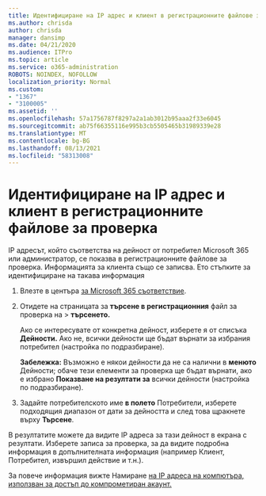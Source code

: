 ```yaml
---
title: Идентифициране на IP адрес и клиент в регистрационните файлове за проверка
ms.author: chrisda
author: chrisda
manager: dansimp
ms.date: 04/21/2020
ms.audience: ITPro
ms.topic: article
ms.service: o365-administration
ROBOTS: NOINDEX, NOFOLLOW
localization_priority: Normal
ms.custom:
- "1367"
- "3100005"
ms.assetid: ''
ms.openlocfilehash: 57a1756787f8297a2a1ab3012b95aaa2f33e6045
ms.sourcegitcommit: ab75f66355116e995b3cb5505465b31989339e28
ms.translationtype: MT
ms.contentlocale: bg-BG
ms.lasthandoff: 08/13/2021
ms.locfileid: "58313008"
---
```

# <a name="identify-ip-address-and-client-in-audit-logs"></a>Идентифициране на IP адрес и клиент в регистрационните файлове за проверка

IP адресът, който съответства на дейност от потребител Microsoft 365 или администратор, се показва в регистрационните файлове за проверка. Информацията за клиента също се записва. Ето стъпките за идентифициране на такава информация

1. Влезте в центъра [за Microsoft 365 съответствие](https://protection.office.com/).

2. Отидете на страницата за **търсене в регистрационния** файл за проверка на  >  **търсенето.**

   Ако се интересувате от конкретна дейност, изберете я от списъка **Дейности.** Ако не, всички дейности ще бъдат върнати за избрания потребител (настройка по подразбиране).

   **Забележка:** Възможно е някои дейности да не са налични в **менюто** Дейности; обаче тези елементи за проверка ще бъдат върнати, ако е избрано **Показване на резултати за** всички дейности (настройка по подразбиране).

3. Задайте потребителското име **в полето** Потребители, изберете подходящия диапазон от дати за дейността и след това щракнете върху **Търсене**.

В резултатите можете да видите IP адреса за тази дейност в екрана с резултати. Изберете записа за проверка, за  да видите подробна информация в допълнителната информация (например Клиент, Потребител, извършил действие и т.н.).

За повече информация вижте Намиране [на IP адреса на компютъра, използван за достъп до компрометиран акаунт.](https://docs.microsoft.com/microsoft-365/compliance/auditing-troubleshooting-scenarios#find-the-ip-address-of-the-computer-used-to-access-a-compromised-account)
